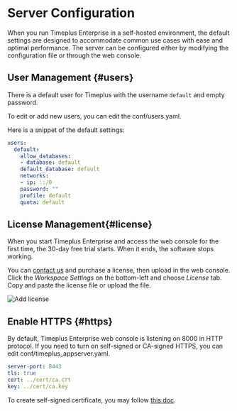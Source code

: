 # Server Configuration

When you run Timeplus Enterprise in a self-hosted environment, the default settings are designed to accommodate common use cases with ease and optimal performance. The server can be configured either by modifying the configuration file or through the web console.

## User Management {#users}
There is a default user for Timeplus with the username `default` and empty password.

To edit or add new users, you can edit the conf/users.yaml.

Here is a snippet of the default settings:
```yaml
users:
  default:
    allow_databases:
    - database: default
    default_database: default
    networks:
    - ip: ::/0
    password: ""
    profile: default
    quota: default
```

## License Management{#license}
When you start Timeplus Enterprise and access the web console for the first time, the 30-day free trial starts. When it ends, the software stops working.

You can [contact us](mailto:support@timeplus.com) and purchase a license, then upload in the web console. Click the *Workspace Settings* on the bottom-left and choose *License* tab. Copy and paste the license file or upload the file.

![Add license](/img/add_license.png)

## Enable HTTPS {#https}

By default, Timeplus Enterprise web console is listening on 8000 in HTTP protocol. If you need to turn on self-signed or CA-signed HTTPS, you can edit conf/timeplus_appserver.yaml.

```yaml
server-port: 8443
tls: true
cert: ../cert/ca.crt
key: ../cert/ca.key
```

To create self-signed certificate, you may follow [this doc](https://access.redhat.com/documentation/en-us/red_hat_enterprise_linux/8/html/securing_networks/creating-and-managing-tls-keys-and-certificates_securing-networks).
